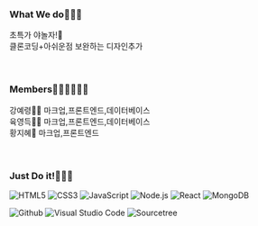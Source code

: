 ### What We do🎈🎈🎈

초특가 야놀자!🎇</br>
클론코딩+아쉬운점 보완하는 디자인추가</br></br></br>


### Members🙍‍♀️🙍‍♂️🙍‍♀️

강예령🙆‍♀ 마크업,프론트엔드,데이터베이스</br>
육영득💁‍♂️ 마크업,프론트엔드,데이터베이스</br>
황지혜🙋‍ 마크업,프론트엔드</br>
</br></br>

### Just Do it!🧨🧨🧨
![HTML5](https://img.shields.io/badge/HTML5-E34F26.svg?&style=for-the-badge&logo=HTML5&logoColor=white)
![CSS3](https://img.shields.io/badge/CSS3-1572B6.svg?&style=for-the-badge&logo=CSS3&logoColor=white)
![JavaScript](https://img.shields.io/badge/JavaScript-f7df1e.svg?&style=for-the-badge&logo=Javascript&logoColor=black)
![Node.js](https://img.shields.io/badge/Node.js-339933.svg?&style=for-the-badge&logo=Node.js&logoColor=white)
![React](https://img.shields.io/badge/React-09D3AC.svg?&style=for-the-badge&logo=React&logoColor=white)
![MongoDB](https://img.shields.io/badge/MongoDB-47A248.svg?&style=for-the-badge&logo=MongoDB&logoColor=white)

![Github](https://img.shields.io/badge/Github-181717.svg?&style=for-the-badge&logo=Github&logoColor=white)
![Visual Studio Code](https://img.shields.io/badge/Visual%20Studio%20Code-007ACC.svg?&style=for-the-badge&logo=Visual%20Studio%20Code&logoColor=white)
![Sourcetree](https://img.shields.io/badge/Sourcetree-0052CC.svg?&style=for-the-badge&logo=Sourcetree&logoColor=white)
